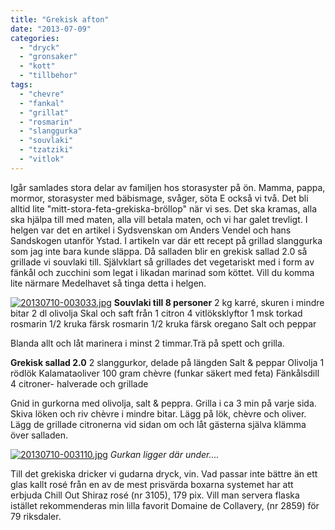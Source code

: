 ```yaml
---
title: "Grekisk afton"
date: "2013-07-09"
categories: 
  - "dryck"
  - "gronsaker"
  - "kott"
  - "tillbehor"
tags: 
  - "chevre"
  - "fankal"
  - "grillat"
  - "rosmarin"
  - "slanggurka"
  - "souvlaki"
  - "tzatziki"
  - "vitlok"
---
```


Igår samlades stora delar av familjen hos storasyster på ön. Mamma, pappa, mormor, storasyster med bäbismage, svåger, söta E också vi två. Det bli alltid lite "mitt-stora-feta-grekiska-bröllop" när vi ses. Det ska kramas, alla ska hjälpa till med maten, alla vill betala maten, och vi har galet trevligt. I helgen var det en artikel i Sydsvenskan om Anders Vendel och hans Sandskogen utanför Ystad. I artikeln var där ett recept på grillad slanggurka som jag inte bara kunde släppa. Då salladen blir en grekisk sallad 2.0 så grillade vi souvlaki till. Självklart så grillades det vegetariskt med i form av fänkål och zucchini som legat i likadan marinad som köttet. Vill du komma lite närmare Medelhavet så tinga detta i helgen.

[![20130710-003033.jpg](/static/img/20130710-003033.jpg)](http://import.local/wp-content/uploads/2013/07/20130710-003033.jpg) **Souvlaki till 8 personer** 2 kg karré, skuren i mindre bitar 2 dl olivolja Skal och saft från 1 citron 4 vitlöksklyftor 1 msk torkad rosmarin 1/2 kruka färsk rosmarin 1/2 kruka färsk oregano Salt och peppar

Blanda allt och låt marinera i minst 2 timmar.Trä på spett och grilla.

**Grekisk sallad 2.0** 2 slanggurkor, delade på längden Salt & peppar Olivolja 1 rödlök Kalamataoliver 100 gram chèvre (funkar säkert med feta) Fänkålsdill 4 citroner- halverade och grillade

Gnid in gurkorna med olivolja, salt & peppra. Grilla i ca 3 min på varje sida. Skiva löken och riv chèvre i mindre bitar. Lägg på lök, chèvre och oliver. Lägg de grillade citronerna vid sidan om och låt gästerna själva klämma över salladen.

[![20130710-003110.jpg](/static/img/20130710-003110.jpg)](http://import.local/wp-content/uploads/2013/07/20130710-003110.jpg) _Gurkan ligger där under...._

Till det grekiska dricker vi gudarna dryck, vin. Vad passar inte bättre än ett glas kallt rosé från en av de mest prisvärda boxarna systemet har att erbjuda Chill Out Shiraz rosé (nr 3105), 179 pix. Vill man servera flaska istället rekommenderas min lilla favorit Domaine de Collavery, (nr 2859) för 79 riksdaler.

